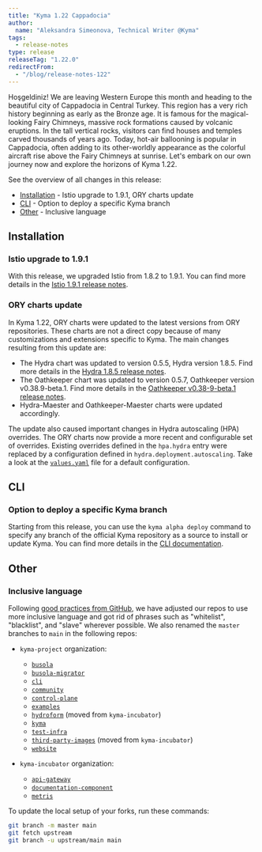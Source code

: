 ```yaml
---
title: "Kyma 1.22 Cappadocia"
author:
  name: "Aleksandra Simeonova, Technical Writer @Kyma"
tags:
  - release-notes
type: release
releaseTag: "1.22.0"
redirectFrom:
  - "/blog/release-notes-122"
---
```


Hoşgeldiniz!
We are leaving Western Europe this month and heading to the beautiful city of Cappadocia in Central Turkey. This region has a very rich history beginning as early as the Bronze age. It is famous for the magical-looking Fairy Chimneys, massive rock formations caused by volcanic eruptions. In the tall vertical rocks, visitors can find houses and temples carved thousands of years ago. Today, hot-air ballooning is popular in Cappadocia, often adding to its other-worldly appearance as the colorful aircraft rise above the Fairy Chimneys at sunrise. Let's embark on our own journey now and explore the horizons of Kyma 1.22.

<!-- overview -->

See the overview of all changes in this release:

- [Installation](#installation) - Istio upgrade to 1.9.1, ORY charts update
- [CLI](#cli) - Option to deploy a specific Kyma branch
- [Other](#other) - Inclusive language

## Installation

### Istio upgrade to 1.9.1

With this release, we upgraded Istio from 1.8.2 to 1.9.1. You can find more details in the [Istio 1.9.1 release notes](https://istio.io/latest/news/releases/1.9.x/announcing-1.9/).

### ORY charts update

In Kyma 1.22, ORY charts were updated to the latest versions from ORY repositories. These charts are not a direct copy because of many customizations and extensions specific to Kyma. The main changes resulting from this update are:
- The Hydra chart was updated to version 0.5.5, Hydra version 1.8.5. Find more details in the [Hydra 1.8.5 release notes](https://github.com/ory/hydra/releases/tag/v1.8.5).
- The Oathkeeper chart was updated to version 0.5.7, Oathkeeper version v0.38.9-beta.1. Find more details in the [Oathkeeper v0.38-9-beta.1 release notes](https://github.com/ory/oathkeeper/releases/tag/v0.38.9-beta.1).
- Hydra-Maester and Oathkeeper-Maester charts were updated accordingly.

The update also caused important changes in Hydra autoscaling (HPA) overrides. The ORY charts now provide a more recent and configurable set of overrides. Existing overrides defined in the `hpa.hydra` entry were replaced by a configuration defined in `hydra.deployment.autoscaling`. Take a look at the [`values.yaml`](https://github.com/kyma-project/kyma/blob/release-1.22/resources/ory/charts/hydra/values.yaml) file for a default configuration.

## CLI

### Option to deploy a specific Kyma branch

Starting from this release, you can use the `kyma alpha deploy` command to specify any branch of the official Kyma repository as a source to install or update Kyma. You can find more details in the [CLI documentation](https://kyma-project.io/docs/cli/commands/#kyma-alpha-deploy-kyma-alpha-deploy).

## Other

### Inclusive language

Following [good practices from GitHub](https://github.com/github/renaming), we have adjusted our repos to use more inclusive language and got rid of phrases such as "whitelist", "blacklist", and "slave" wherever possible. We also renamed the `master` branches to `main` in the following repos:

- `kyma-project` organization:
  - [`busola`](https://github.com/kyma-project/busola)
  - [`busola-migrator`](https://github.com/kyma-project/busola-migrator)
  - [`cli`](https://github.com/kyma-project/cli)
  - [`community`](https://github.com/kyma-project/community)
  - [`control-plane`](https://github.com/kyma-project/control-plane)
  - [`examples`](https://github.com/kyma-project/examples)
  - [`hydroform`](https://github.com/kyma-project/hydroform) (moved from `kyma-incubator`)
  - [`kyma`](https://github.com/kyma-project/kyma)
  - [`test-infra`](https://github.com/kyma-project/test-infra)
  - [`third-party-images`](https://github.com/kyma-project/third-party-images) (moved from `kyma-incubator`)
  - [`website`](https://github.com/kyma-project/website)

- `kyma-incubator` organization:
  - [`api-gateway`](https://github.com/kyma-incubator/api-gateway)
  - [`documentation-component`](https://github.com/kyma-incubator/documentation-component)
  - [`metris`](https://github.com/kyma-incubator/metris)

To update the local setup of your forks, run these commands:

```bash
git branch -m master main
git fetch upstream
git branch -u upstream/main main
```
